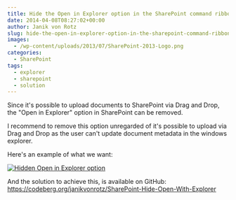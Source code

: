 ```yaml
---
title: Hide the Open in Explorer option in the SharePoint command ribbon
date: 2014-04-08T08:27:02+00:00
author: Janik von Rotz
slug: hide-the-open-in-explorer-option-in-the-sharepoint-command-ribbon
images:
  - /wp-content/uploads/2013/07/SharePoint-2013-Logo.png
categories:
  - SharePoint
tags:
  - explorer
  - sharepoint
  - solution
---
```

Since it's possible to upload documents to SharePoint via Drag and Drop, the "Open in Explorer" option in SharePoint can be removed.

I recommend to remove this option unregarded of it's possible to upload via Drag and Drop as the user can't update document metadata in the windows explorer.

Here's an example of what we want:

[![Hidden Open in Explorer option](/wp-content/uploads/2014/04/Hidden-Open-in-Explorer-option.jpg)](https://janikvonrotz.ch/2014/04/08/hide-the-open-in-explorer-option-in-the-sharepoint-command-ribbon/hidden-open-in-explorer-option/)

And the solution to achieve this, is available on GitHub: <a href="https://codeberg.org/janikvonrotz/SharePoint-Hide-Open-With-Explorer">https://codeberg.org/janikvonrotz/SharePoint-Hide-Open-With-Explorer</a>